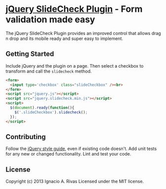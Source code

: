 [jQuery SlideCheck Plugin](http://bassistance.de/jquery-plugins/jquery-plugin-validation/) - Form validation made easy
================================

The jQuery SlideCheck Plugin provides an improved control that allows drag n drop and its mobile ready and super easy to implement.


## Getting Started

Include jQuery and the plugin on a page. Then select a checkbox to transform and call the `slidecheck` method.

```html
<form>
  <input type='checkbox' class="slideCheckbox" /><br>
</form>
<script src="jquery.js"></script>
<script src="jquery.slidecheck.min.js"></script>
<script>
  $(document).ready(function(){
    $('.slideCheckbox').slidecheck();
  });
</script>
```

## Contributing
Follow the [jQuery style guide](http://contribute.jquery.com/style-guides/js), even if existing code doesn't. Add unit tests for any new or changed functionality. Lint and test your code.

## License
Copyright (c) 2013 Ignacio A. Rivas
Licensed under the MIT license.